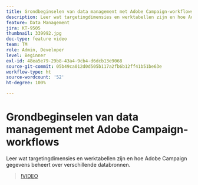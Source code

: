 ```yaml
---
title: Grondbeginselen van data management met Adobe Campaign-workflows
description: Leer wat targetingdimensies en werktabellen zijn en hoe Adobe Campaign gegevens beheert over verschillende databronnen.
feature: Data Management
jira: KT-9505
thumbnail: 339992.jpg
doc-type: feature video
team: TM
role: Admin, Developer
level: Beginner
exl-id: 48ea5e79-29b8-43a4-9cb4-d6dcb13e9068
source-git-commit: 05b49ca012d0d505b117a2fb6b12ff41b51be63e
workflow-type: ht
source-wordcount: '52'
ht-degree: 100%

---
```


# Grondbeginselen van data management met Adobe Campaign-workflows

Leer wat targetingdimensies en werktabellen zijn en hoe Adobe Campaign gegevens beheert over verschillende databronnen.

>[!VIDEO](https://video.tv.adobe.com/v/339992?quality=12&learn=on)
